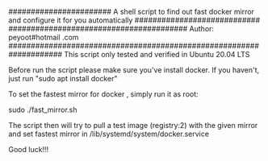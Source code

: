 ####################### A shell script to find out fast docker mirror and configure it for you automatically ############################
######################################## Author: peyoot#hotmail .com ####################################################################
This script only tested and verified in Ubuntu 20.04 LTS

Before run the script please make sure you've install docker. If you haven't, just run "sudo apt install docker"

To set the fastest mirror for docker , simply run it as root:

sudo ./fast_mirror.sh 

The script then will try to pull a test image (registry:2) with the given mirror and set fastest mirror in /lib/systemd/system/docker.service

Good luck!!!
